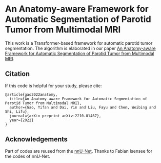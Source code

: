# An Anatomy-aware Framework for Automatic Segmentation of Parotid Tumor from Multimodal MRI

This work is a Transformer-based framework for automatic parotid tumor segmentation. The algorithm is elaborated in our paper [An Anatomy-aware Framework for Automatic Segmentation of Parotid Tumor from Multimodal MRI](https://arxiv.org/abs/2210.01467).

## Citation
If this code is helpful for your study, please cite:

```
@article{gao2022anatomy,
  title={An Anatomy-aware Framework for Automatic Segmentation of Parotid Tumor from Multimodal MRI},
  author={Gao, Yifan and Dai, Yin and Liu, Fayu and Chen, Weibing and Shi, Lifu},
  journal={arXiv preprint arXiv:2210.01467},
  year={2022}
}
```

## Acknowledgements
Part of codes are reused from the [nnU-Net](https://github.com/MIC-DKFZ/nnUNet). Thanks to Fabian Isensee for the codes of nnU-Net.
